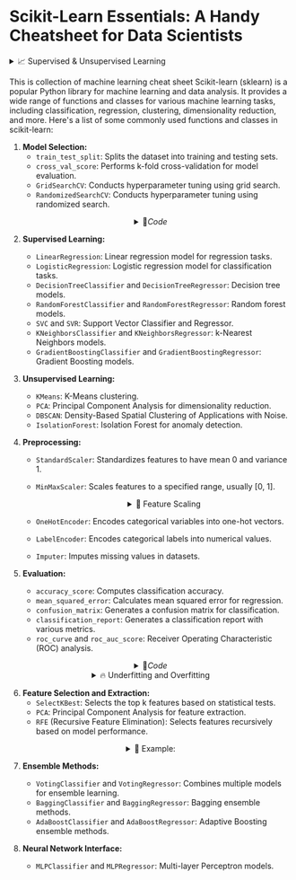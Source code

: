 # Scikit-Learn Essentials: A Handy Cheatsheet for Data Scientists

<details>
   <summary>📈 Supervised & Unsupervised Learning </summary>
<br>
   
### Algoritma Supervised Learning:

1. **Regresi Linear:**
   - **Penjelasan Singkat:** Digunakan untuk memprediksi nilai kontinu berdasarkan satu atau lebih variabel prediktor.
   - **Contoh:** Prediksi harga rumah berdasarkan jumlah kamar tidur.

2. **Regresi Logistik:**
   - **Penjelasan Singkat:** Digunakan untuk masalah klasifikasi biner, memprediksi probabilitas sebuah instance termasuk ke dalam suatu kelas.
   - **Contoh:** Prediksi apakah email adalah spam atau bukan.

3. **Decision Trees:**
   - **Penjelasan Singkat:** Membangun struktur pohon untuk membuat keputusan berdasarkan nilai-nilai fitur.
   - **Contoh:** Prediksi apakah seseorang akan membeli produk berdasarkan faktor seperti usia, pendapatan, dan preferensi.

4. **Random Forest:**
   - **Penjelasan Singkat:** Metode ensemble yang menggunakan beberapa pohon keputusan untuk meningkatkan akurasi dan generalisasi.
   - **Contoh:** Klasifikasi gambar berdasarkan fitur-fitur visual.

5. **SVM (Support Vector Machines):**
   - **Penjelasan Singkat:** Digunakan untuk klasifikasi dan regresi, memisahkan titik data ke dalam kelas-kelas yang berbeda.
   - **Contoh:** Klasifikasi dokumen ke dalam kategori berdasarkan isinya.

### Algoritma Unsupervised Learning:

1. **K-Means Clustering:**
   - **Penjelasan Singkat:** Membagi titik data ke dalam k kluster berdasarkan kesamaan.
   - **Contoh:** Pengelompokan pelanggan berdasarkan pola pembelian.

2. **Hierarchical Clustering:**
   - **Penjelasan Singkat:** Membuat struktur pohon kluster untuk memahami hubungan hierarki dalam data.
   - **Contoh:** Pengelompokan spesies tumbuhan berdasarkan kesamaan morfologi.

3. **DBSCAN (Density-Based Spatial Clustering of Applications with Noise):**
   - **Penjelasan Singkat:** Mengelompokkan titik data berdasarkan kerapatan, cocok untuk data dengan bentuk yang tidak teratur.
   - **Contoh:** Mengidentifikasi anomali dalam pola kredit pelanggan.

4. **PCA (Principal Component Analysis):**
   - **Penjelasan Singkat:** Mengurangi dimensi data sambil mempertahankan sebagian besar variabilitas.
   - **Contoh:** Reduksi dimensi pada citra wajah untuk analisis ekspresi.

5. **Apriori Algorithm:**
   - **Penjelasan Singkat:** Digunakan untuk pembelajaran aturan asosiasi dalam data mining.
   - **Contoh:** Mengidentifikasi pola pembelian yang sering muncul, seperti pembelian roti jika pembeli juga membeli mentega.

Ini hanyalah gambaran singkat, dan setiap algoritma memiliki lebih banyak nuansa dan penerapan yang lebih mendalam. Pilihan algoritma tergantung pada jenis data dan masalah yang dihadapi.
</details>



This is collection of machine learning cheat sheet 
Scikit-learn (sklearn) is a popular Python library for machine learning and data analysis. It provides a wide range of functions and classes for various machine learning tasks, including classification, regression, clustering, dimensionality reduction, and more. Here's a list of some commonly used functions and classes in scikit-learn:

1. **Model Selection:**
   - `train_test_split`: Splits the dataset into training and testing sets.
   - `cross_val_score`: Performs k-fold cross-validation for model evaluation.
   - `GridSearchCV`: Conducts hyperparameter tuning using grid search.
   - `RandomizedSearchCV`: Conducts hyperparameter tuning using randomized search.
     
<details>
<summary align="center">🏀<i>Code</i>
</summary>
<br>
   
1. **`train_test_split`:**
   - Function: Splits the dataset into training and testing sets.
   - Module: `sklearn.model_selection`
   - Example:
     ```python
     from sklearn.model_selection import train_test_split

     X_train, X_test, y_train, y_test = train_test_split(X, y, test_size=0.2, random_state=42)
     ```

2. **`cross_val_score`:**
   - Function: Performs k-fold cross-validation for model evaluation.
   - Module: `sklearn.model_selection`
   - Example:
     ```python
     from sklearn.model_selection import cross_val_score
     from sklearn.linear_model import LogisticRegression

     clf = LogisticRegression()
     scores = cross_val_score(clf, X, y, cv=5)
     ```

3. **`GridSearchCV`:**
   - Class: Conducts hyperparameter tuning using grid search.
   - Module: `sklearn.model_selection`
   - Example:
     ```python
     from sklearn.model_selection import GridSearchCV
     from sklearn.svm import SVC

     param_grid = {'C': [0.1, 1, 10], 'kernel': ['linear', 'rbf']}
     clf = SVC()
     grid_search = GridSearchCV(clf, param_grid, cv=5)
     ```

4. **`RandomizedSearchCV`:**
   - Class: Conducts hyperparameter tuning using randomized search.
   - Module: `sklearn.model_selection`
   - Example:
     ```python
     from sklearn.model_selection import RandomizedSearchCV
     from sklearn.ensemble import RandomForestClassifier

     param_dist = {'n_estimators': [10, 100, 1000], 'max_depth': [None, 10, 20, 30]}
     clf = RandomForestClassifier()
     random_search = RandomizedSearchCV(clf, param_distributions=param_dist, n_iter=3, cv=5)
     ```
</details>

2. **Supervised Learning:**
   - `LinearRegression`: Linear regression model for regression tasks.
   - `LogisticRegression`: Logistic regression model for classification tasks.
   - `DecisionTreeClassifier` and `DecisionTreeRegressor`: Decision tree models.
   - `RandomForestClassifier` and `RandomForestRegressor`: Random forest models.
   - `SVC` and `SVR`: Support Vector Classifier and Regressor.
   - `KNeighborsClassifier` and `KNeighborsRegressor`: k-Nearest Neighbors models.
   - `GradientBoostingClassifier` and `GradientBoostingRegressor`: Gradient Boosting models.

3. **Unsupervised Learning:**
   - `KMeans`: K-Means clustering.
   - `PCA`: Principal Component Analysis for dimensionality reduction.
   - `DBSCAN`: Density-Based Spatial Clustering of Applications with Noise.
   - `IsolationForest`: Isolation Forest for anomaly detection.

4. **Preprocessing:**
   - `StandardScaler`: Standardizes features to have mean 0 and variance 1.
   - `MinMaxScaler`: Scales features to a specified range, usually [0, 1].
      <details>
        <summary align="center">📐 Feature Scaling</summary>
        <br>
         
       ![feature scaling](https://github.com/Data-Portofolio/Scikit-Learn-Essentials-A-Handy-Cheatsheet-for-Data-Scientists/assets/133883292/1f4caa61-d53e-458b-89df-246404b81dc2)

   - `OneHotEncoder`: Encodes categorical variables into one-hot vectors.
   - `LabelEncoder`: Encodes categorical labels into numerical values.
   - `Imputer`: Imputes missing values in datasets.

5. **Evaluation:**
   - `accuracy_score`: Computes classification accuracy.
   - `mean_squared_error`: Calculates mean squared error for regression.
   - `confusion_matrix`: Generates a confusion matrix for classification.
   - `classification_report`: Generates a classification report with various metrics.
   - `roc_curve` and `roc_auc_score`: Receiver Operating Characteristic (ROC) analysis.
<details>
      <summary align="center">🏀<i>Code</i> </summary>
<br>

1. **`accuracy_score`:**
   - Function: Computes classification accuracy.
   - Module: `sklearn.metrics`
   - Example:
     ```python
     from sklearn.metrics import accuracy_score

     y_true = [0, 1, 1, 0, 1, 1]
     y_pred = [0, 1, 0, 0, 1, 1]
     accuracy = accuracy_score(y_true, y_pred)
     ```

2. **`mean_squared_error`:**
   - Function: Calculates mean squared error for regression.
   - Module: `sklearn.metrics`
   - Example:
     ```python
     from sklearn.metrics import mean_squared_error

     y_true = [3, -0.5, 2, 7]
     y_pred = [2.5, 0.0, 2, 8]
     mse = mean_squared_error(y_true, y_pred)
     ```

3. **`confusion_matrix`:**
   - Function: Generates a confusion matrix for classification.
   - Module: `sklearn.metrics`
   - Example:
     ```python
     from sklearn.metrics import confusion_matrix

     y_true = [1, 0, 1, 2, 1, 0, 1, 2]
     y_pred = [0, 0, 2, 2, 1, 0, 1, 2]
     cm = confusion_matrix(y_true, y_pred)
     ```

4. **`classification_report`:**
   - Function: Generates a classification report with various metrics.
   - Module: `sklearn.metrics`
   - Example:
     ```python
     from sklearn.metrics import classification_report

     y_true = [0, 1, 2, 2, 0, 1, 2, 2]
     y_pred = [0, 0, 2, 2, 0, 2, 1, 2]
     report = classification_report(y_true, y_pred)
     ```

5. **`roc_curve` and `roc_auc_score`:**
   - Functions: Generate Receiver Operating Characteristic (ROC) curve and calculate Area Under the Curve (AUC) score.
   - Module: `sklearn.metrics`
   - Example:
     ```python
     from sklearn.metrics import roc_curve, roc_auc_score

     y_true = [0, 1, 1, 0, 1, 0]
     y_scores = [0.1, 0.8, 0.6, 0.2, 0.7, 0.4]
     fpr, tpr, thresholds = roc_curve(y_true, y_scores)
     auc_score = roc_auc_score(y_true, y_scores)
     ```

These functions are essential for evaluating the performance of machine learning models in classification and regression tasks. Adjust the examples based on your specific use case and data.
</details>      

<details>
      <summary align="center">🔥 Underfitting and Overfitting </summary>
   
### Underfitting and Overfitting Explanation with Bias and Variance

## Underfitting:

1. **Brief Explanation:**
   - Occurs when the model is too simple to understand patterns in the training data.
   - The model fails to capture the complexity of the data effectively.

2. **Characteristics:**
   - Low performance on training data.
   - Low performance on testing data (poor generalization).
   - The model cannot predict new data well.

3. **Handling:**
   - Increase the complexity of the model.
   - Add more relevant features.
   - Use a more sophisticated model.

4. **Bias:**
   - High bias indicates that the model is too simple and cannot represent the underlying patterns in the data.

## Overfitting

1. **Brief Explanation:**
   - Occurs when the model is too complex and "memorizes" the training data, including irrelevant noise and variability.
   - The model over-adapts to the training data.

2. **Characteristics:**
   - High performance on training data.
   - Low performance on testing data (poor generalization).
   - The model is too sensitive to random variability in the data.

3. **Handling:**
   - Reduce the complexity of the model.
   - Use fewer or more relevant features.
   - Apply regularization techniques.
   - Collect more training data if possible.

4. **Variance:**
   - High variance indicates that the model is too sensitive to the training data and does not generalize well to new data.

## Comparison

- **Underfitting vs. Overfitting:**
  - Underfitting occurs when the model is too simple.
  - Overfitting occurs when the model is too complex.
  - The goal is to strike a balance to create a model that can provide good predictions on new data (generalization).

- **Bias and Variance Trade-off:**
  - The bias-variance trade-off is a fundamental concept in machine learning, emphasizing the need to balance simplicity (bias) and flexibility (variance) for optimal model performance.

- **Learning Curve:**
  - The learning curve is used to understand whether the model tends to experience underfitting or overfitting.
  - By monitoring the model's performance on both training and testing data over time, we can identify the point where the model achieves the best balance.

Understanding and addressing bias and variance issues are crucial in developing reliable and robust models. The best approach varies depending on the type of data and the machine learning task at hand.

---

### Terjemahan ke Bahasa Inggris:

### Underfitting and Overfitting Explanation with Bias and Variance:

### Underfitting:

1. **Penjelasan Singkat:**
   - Terjadi ketika model terlalu sederhana untuk memahami pola dalam data pelatihan.
   - Model gagal menangkap kompleksitas data dengan efektif.

2. **Ciri-ciri:**
   - Performa rendah pada data pelatihan.
   - Performa rendah pada data pengujian (generalisasi buruk).
   - Model tidak dapat memprediksi data baru dengan baik.

3. **Penanganan:**
   - Tingkatkan kompleksitas model.
   - Tambahkan fitur-fitur yang lebih relevan.
   - Gunakan model yang lebih canggih.

4. **Bias:**
   - Bias tinggi menunjukkan bahwa model terlalu sederhana dan tidak dapat merepresentasikan pola yang mendasari dalam data.

### Overfitting:

1. **Penjelasan Singkat:**
   - Terjadi ketika model terlalu kompleks dan "menghafal" data pelatihan, termasuk noise dan variabilitas yang tidak relevan.
   - Model terlalu beradaptasi dengan data pelatihan.

2. **Ciri-ciri:**
   - Performa tinggi pada data pelatihan.
   - Performa rendah pada data pengujian (generalisasi buruk).
   - Model terlalu peka terhadap variabilitas acak dalam data.

3. **Penanganan:**
   - Kurangi kompleksitas model.
   - Gunakan lebih sedikit atau lebih banyak fitur yang relevan.
   - Terapkan teknik regularisasi.
   - Kumpulkan lebih banyak data pelatihan jika memungkinkan.

4. **Varians:**
   - Varian tinggi menunjukkan bahwa model terlalu peka terhadap data pelatihan dan tidak generalisasi dengan baik ke data baru.

### Perbandingan:

- **Underfitting vs. Overfitting:**
  - Underfitting terjadi ketika model terlalu sederhana.
  - Overfitting terjadi ketika model terlalu kompleks.
  - Tujuan adalah mencapai keseimbangan untuk menciptakan model yang dapat memberikan prediksi yang baik pada data baru (generalisasi).

- **Keseimbangan Bias dan Varian:**
  - Keseimbangan bias-variansa adalah konsep dasar dalam pembelajaran mesin, menekankan perlunya seimbang antara kesederhanaan (bias) dan fleksibilitas (varians) untuk kinerja model yang optimal.

- **Kurva Pembelajaran:**
  - Kurva pembelajaran digunakan untuk memahami apakah model cenderung mengalami underfitting atau overfitting.
  - Dengan memonitor performa model pada data pelatihan dan pengujian seiring waktu, kita dapat mengidentifikasi titik di mana model mencapai keseimbangan terbaik.

Memahami dan menangani masalah bias dan varian sangat penting dalam pengembangan model yang andal dan kokoh. Pendekatan terbaik bervariasi tergantung pada jenis data dan tugas pembelajaran mesin yang dihadapi.
</details>

6. **Feature Selection and Extraction:**
   - `SelectKBest`: Selects the top k features based on statistical tests.
   - `PCA`: Principal Component Analysis for feature extraction.
   - `RFE` (Recursive Feature Elimination): Selects features recursively based on model performance.

 <details>
    <summary align='center'>🏹 Example:
       </summary>
       <br>
    
 ```python
import numpy as np
from sklearn.datasets import load_iris
from sklearn.feature_selection import SelectKBest, SelectPercentile, VarianceThreshold, RFE, SelectFromModel
from sklearn.ensemble import RandomForestClassifier
from sklearn.model_selection import train_test_split
from sklearn.preprocessing import StandardScaler
from sklearn.metrics import accuracy_score
from sklearn.svm import SVC

# Load iris dataset as an example
data = load_iris()
X, y = data.data, data.target

# Split the data into training and testing sets
X_train, X_test, y_train, y_test = train_test_split(X, y, test_size=0.2, random_state=42)

# Standardize the features (optional but can be beneficial for some methods)
scaler = StandardScaler()
X_train = scaler.fit_transform(X_train)
X_test = scaler.transform(X_test)

# 1. SelectKBest: Select the top k features based on univariate statistical tests
k_best_selector = SelectKBest(k=2)
X_train_kbest = k_best_selector.fit_transform(X_train, y_train)
X_test_kbest = k_best_selector.transform(X_test)

# 2. SelectPercentile: Select the top features based on a percentile of the highest scores
percentile_selector = SelectPercentile(percentile=50)
X_train_percentile = percentile_selector.fit_transform(X_train, y_train)
X_test_percentile = percentile_selector.transform(X_test)

# 3. VarianceThreshold: Remove low-variance features
variance_threshold_selector = VarianceThreshold(threshold=0.1)
X_train_variance = variance_threshold_selector.fit_transform(X_train)
X_test_variance = variance_threshold_selector.transform(X_test)

# 4. RFE (Recursive Feature Elimination): Recursively removes the least important features
# Using a support vector machine (SVM) as the base estimator
svm = SVC(kernel="linear")
rfe_selector = RFE(estimator=svm, n_features_to_select=2)
X_train_rfe = rfe_selector.fit_transform(X_train, y_train)
X_test_rfe = rfe_selector.transform(X_test)

# 5. SelectFromModel: Select features based on importance weights from a fitted model
# Using a random forest classifier as the base estimator
rf_model = RandomForestClassifier(n_estimators=100, random_state=42)
sfm_selector = SelectFromModel(estimator=rf_model, threshold="mean")
X_train_sfm = sfm_selector.fit_transform(X_train, y_train)
X_test_sfm = sfm_selector.transform(X_test)

# Example: Train and evaluate a classifier on the selected features
def train_and_evaluate(X_train, X_test, y_train, y_test):
    clf = RandomForestClassifier(n_estimators=100, random_state=42)
    clf.fit(X_train, y_train)
    y_pred = clf.predict(X_test)
    accuracy = accuracy_score(y_test, y_pred)
    return accuracy

# Evaluate classifiers on different feature sets
accuracy_kbest = train_and_evaluate(X_train_kbest, X_test_kbest, y_train, y_test)
accuracy_percentile = train_and_evaluate(X_train_percentile, X_test_percentile, y_train, y_test)
accuracy_variance = train_and_evaluate(X_train_variance, X_test_variance, y_train, y_test)
accuracy_rfe = train_and_evaluate(X_train_rfe, X_test_rfe, y_train, y_test)
accuracy_sfm = train_and_evaluate(X_train_sfm, X_test_sfm, y_train, y_test)

# Print accuracies
print("Accuracy (SelectKBest):", accuracy_kbest)
print("Accuracy (SelectPercentile):", accuracy_percentile)
print("Accuracy (VarianceThreshold):", accuracy_variance)
print("Accuracy (RFE):", accuracy_rfe)
print("Accuracy (SelectFromModel):", accuracy_sfm)
```

   ![image](https://github.com/Data-Portofolio/Scikit-Learn-Essentials-A-Handy-Cheatsheet-for-Data-Scientists/assets/133883292/310324e8-ee8c-4462-8d49-815de8fda267)
</details>

7. **Ensemble Methods:**
   - `VotingClassifier` and `VotingRegressor`: Combines multiple models for ensemble learning.
   - `BaggingClassifier` and `BaggingRegressor`: Bagging ensemble methods.
   - `AdaBoostClassifier` and `AdaBoostRegressor`: Adaptive Boosting ensemble methods.

8. **Neural Network Interface:**
   - `MLPClassifier` and `MLPRegressor`: Multi-layer Perceptron models.


